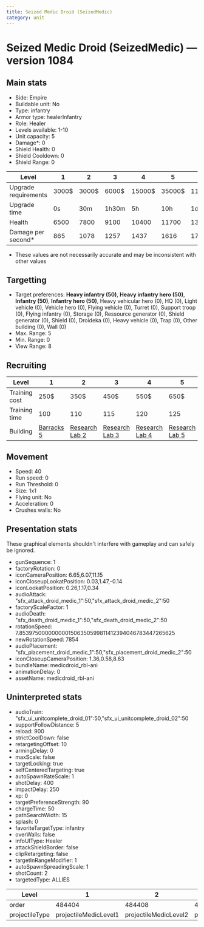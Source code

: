 ```yaml
---
title: Seized Medic Droid (SeizedMedic)
category: unit
---
```


# Seized Medic Droid (SeizedMedic) — version 1084

## Main stats

  * Side: Empire
  * Buildable unit: No
  * Type: infantry
  * Armor type: healerInfantry
  * Role: Healer
  * Levels available: 1-10
  * Unit capacity: 5
  * Damage*: 0
  * Shield Health: 0
  * Shield Cooldown: 0
  * Shield Range: 0

|Level               |1    |2    |3    |4     |5     |6      |7      |8      |9       |10      |
|--------------------|-----|-----|-----|------|------|-------|-------|-------|--------|--------|
|Upgrade requirements|3000$|3000$|6000$|15000$|35000$|115000$|175000$|350000$|1000000$|2000000$|
|Upgrade time        |0s   |30m  |1h30m|5h    |10h   |1d12h  |2d12h  |4d     |6d      |1w2d    |
|Health              |6500 |7800 |9100 |10400 |11700 |13000  |14300  |15600  |16900   |19500   |
|Damage per second*  |865  |1078 |1257 |1437  |1616  |1795   |1976   |2155   |2334    |2693    |

* These values are not necessarily accurate and may be inconsistent with other values

## Targetting

  * Target preferences: **Heavy infantry (50)**, **Heavy infantry hero (50)**, **Infantry (50)**, **Infantry hero (50)**, Heavy vehicular hero (0), HQ (0), Light vehicle (0), Vehicle hero (0), Flying vehicle (0), Turret (0), Support troop (0), Flying infantry (0), Storage (0), Ressource generator (0), Shield generator (0), Shield (0), Droideka (0), Heavy vehicle (0), Trap (0), Other building (0), Wall (0)
  * Max. Range: 5
  * Min. Range: 0
  * View Range: 8

## Recruiting

|Level        |1                                |2                                      |3                                      |4                                      |5                                      |6                                      |7                                      |8                                      |9                                      |10                                      |
|-------------|---------------------------------|---------------------------------------|---------------------------------------|---------------------------------------|---------------------------------------|---------------------------------------|---------------------------------------|---------------------------------------|---------------------------------------|----------------------------------------|
|Training cost|250$                             |350$                                   |450$                                   |550$                                   |650$                                   |750$                                   |850$                                   |1000$                                  |1050$                                  |1150$                                   |
|Training time|100                              |110                                    |115                                    |120                                    |125                                    |130                                    |135                                    |140                                    |145                                    |150                                     |
|Building     |[Barracks 5](empireBarracks.html)|[Research Lab 2](empireOffenseLab.html)|[Research Lab 3](empireOffenseLab.html)|[Research Lab 4](empireOffenseLab.html)|[Research Lab 5](empireOffenseLab.html)|[Research Lab 6](empireOffenseLab.html)|[Research Lab 7](empireOffenseLab.html)|[Research Lab 8](empireOffenseLab.html)|[Research Lab 9](empireOffenseLab.html)|[Research Lab 10](empireOffenseLab.html)|

## Movement

  * Speed: 40
  * Run speed: 0
  * Run Threshold: 0
  * Size: 1x1
  * Flying unit: No
  * Acceleration: 0
  * Crushes walls: No

## Presentation stats

These graphical elements shouldn't interfere with gameplay and can safely be ignored.

  * gunSequence: 1
  * factoryRotation: 0
  * iconCameraPosition: 6.65,6.07,11.15
  * iconCloseupLookatPosition: 0.03,1.47,-0.14
  * iconLookatPosition: 0.26,1.17,0.34
  * audioAttack: "sfx_attack_droid_medic_1":50,"sfx_attack_droid_medic_2":50
  * factoryScaleFactor: 1
  * audioDeath: "sfx_death_droid_medic_1":50,"sfx_death_droid_medic_2":50
  * rotationSpeed: 7.8539750000000001506350599811412394046783447265625
  * newRotationSpeed: 7854
  * audioPlacement: "sfx_placement_droid_medic_1":50,"sfx_placement_droid_medic_2":50
  * iconCloseupCameraPosition: 1.36,0.58,8.63
  * bundleName: medicdroid_rbl-ani
  * animationDelay: 0
  * assetName: medicdroid_rbl-ani

## Uninterpreted stats

  * audioTrain: "sfx_ui_unitcomplete_droid_01":50,"sfx_ui_unitcomplete_droid_02":50
  * supportFollowDistance: 5
  * reload: 900
  * strictCoolDown: false
  * retargetingOffset: 10
  * armingDelay: 0
  * maxScale: false
  * targetLocking: true
  * selfCenteredTargeting: true
  * autoSpawnRateScale: 1
  * shotDelay: 400
  * impactDelay: 250
  * xp: 0
  * targetPreferenceStrength: 90
  * chargeTime: 50
  * pathSearchWidth: 15
  * splash: 0
  * favoriteTargetType: infantry
  * overWalls: false
  * infoUIType: Healer
  * attackShieldBorder: false
  * clipRetargeting: false
  * targetInRangeModifier: 1
  * autoSpawnSpreadingScale: 1
  * shotCount: 2
  * targetedType: ALLIES

|Level         |1                    |2                    |3                    |4                    |5                    |6                    |7                    |8                    |9                    |10                    |
|--------------|---------------------|---------------------|---------------------|---------------------|---------------------|---------------------|---------------------|---------------------|---------------------|----------------------|
|order         |484404               |484408               |484412               |484416               |484420               |484424               |484428               |484432               |484436               |484440                |
|projectileType|projectileMedicLevel1|projectileMedicLevel2|projectileMedicLevel3|projectileMedicLevel4|projectileMedicLevel5|projectileMedicLevel6|projectileMedicLevel7|projectileMedicLevel8|projectileMedicLevel9|projectileMedicLevel10|

